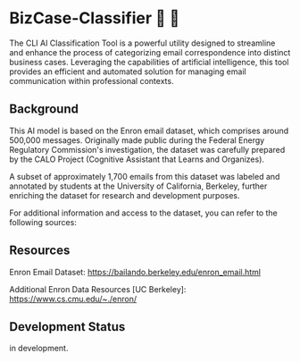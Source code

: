 # BizCase-Classifier :robot: :email:
The CLI AI Classification Tool is a powerful utility designed to streamline and enhance the process of categorizing email correspondence into distinct business cases. Leveraging the capabilities of artificial intelligence, this tool provides an efficient and automated solution for managing email communication within professional contexts.


## Background
This AI model is based on the Enron email dataset, which comprises around 500,000 messages. Originally made public during the Federal Energy Regulatory Commission's investigation, the dataset was carefully prepared by the CALO Project (Cognitive Assistant that Learns and Organizes).

A subset of approximately 1,700 emails from this dataset was labeled and annotated by students at the University of California, Berkeley, further enriching the dataset for research and development purposes.

For additional information and access to the dataset, you can refer to the following sources:


## Resources
Enron Email Dataset: https://bailando.berkeley.edu/enron_email.html

Additional Enron Data Resources [UC Berkeley]: https://www.cs.cmu.edu/~./enron/

## Development Status
in development.